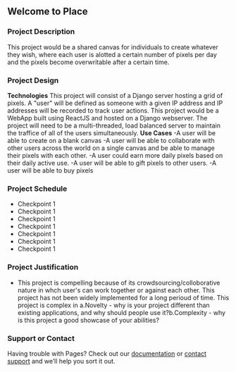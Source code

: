 ## Welcome to Place


### Project Description 
This project would be a shared canvas for individuals to create whatever they wish, where each user is alotted a certain number of pixels per day and the pixels become overwritable after a certain time.

### Project Design 
  **Technologies** 
    This project will consist of a Django server hosting a grid of pixels. A "user" will be defined as someone with a given IP address and IP addresses will be recorded to track user actions. This project would be a WebApp built using ReactJS and hosted on a Django webserver. The project will need to be a multi-threaded, load balanced server to maintain the traffice of all of the users simultaneously.
  **Use Cases**
    -A user will be able to create on a blank canvas
    -A user will be able to collaborate with other users across the world on a single canvas and be able to manage their pixels with each other.
    -A user could earn more daily pixels based on their daily active use.
    -A user will be able to gift pixels to other users.
    -A user will be able to buy pixels
    
### Project Schedule 
  - Checkpoint 1
  - Checkpoint 1
  - Checkpoint 1
  - Checkpoint 1
  - Checkpoint 1
  - Checkpoint 1
  - Checkpoint 1
  

### Project Justification 
  - This project is compelling because of its crowdsourcing/colloborative nature in whch user's can work together or against each other. This project has not been widely implemented for a long perioud of time. This project is complex in a.Novelty - why is your project different than existing applications, and why should people use it?b.Complexity - why is this project a good showcase of your abilities?


### Support or Contact

Having trouble with Pages? Check out our [documentation](https://help.github.com/categories/github-pages-basics/) or [contact support](https://github.com/contact) and we’ll help you sort it out.
